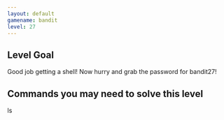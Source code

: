 ```yaml
---
layout: default
gamename: bandit
level: 27
---
```

Level Goal
----------
Good job getting a shell! Now hurry and grab the password for bandit27!

Commands you may need to solve this level
-----------------------------------------
ls
